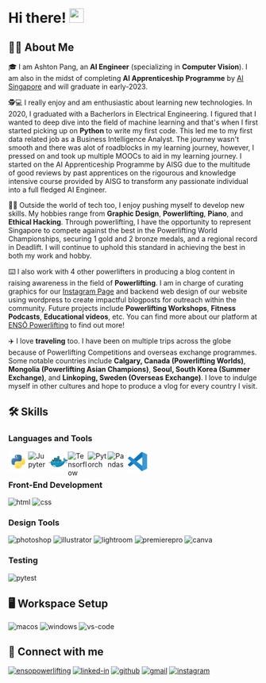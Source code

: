 # Hi there! <img src="https://media.giphy.com/media/hvRJCLFzcasrR4ia7z/giphy.gif" width="29px" height="29px">

## 🙇‍♂️ About Me

🎓 I am Ashton Pang, an **AI Engineer** (specializing in **Computer Vision**). I am also in the midst of completing **AI Apprenticeship Programme** by [AI Singapore](https://aisingapore.org/industryinnovation/aiap/) and will graduate in early-2023.

🕵️💻 I really enjoy and am enthusiastic about learning new technologies. In 2020, I graduated with a Bacherlors in Electrical Engineering. I figured that I wanted to deep dive into the field of machine learning and that's when I first started picking up on **Python** to write my first code. This led me to my first data related job as a Business Intelligence Analyst. The journey wasn't smooth and there was alot of roadblocks in my learning journey, however, I pressed on and took up multiple MOOCs to aid in my learning journey. I started on the AI Apprenticeship Programme by AISG due to the multitude of good reviews by past apprentices on the rigourous and knowledge intensive course provided by AISG to transform any passionate individual into a full fledged AI Engineer.

🏋️‍♂️ Outside the world of tech too, I enjoy pushing myself to develop new skills. My hobbies range from **Graphic Design**, **Powerlifting**, **Piano**, and **Ethical Hacking**. Through powerlifting, I have the opportunity to represent Singapore to compete against the best in the Powerlifting World Championships, securing 1 gold and 2 bronze medals, and a regional record in Deadlift. I will continue to uphold this standard in achieving the best in both my work and hobby.

⌨️ I also work with 4 other powerlifters in producing a blog content in raising awareness in the field of **Powerlifting**. I am in charge of curating graphics for our [Instagram Page](https://www.instagram.com/enso.powerlifting/?hl=en) and backend web design of our website using wordpress to create impactful blogposts for outreach within the community. Future projects include **Powerlifting Workshops**, **Fitness Podcasts**, **Educational videos**, etc. You can find more about our platform at [ENSŌ Powerlifting](https://ensopowerlifting.com/) to find out more!

✈️ I love **traveling** too. I have been on multiple trips across the globe because of Powerlifting Competitions and overseas exchange programmes. Some notable countries include **Calgary, Canada (Powerlifting Worlds)**, **Mongolia (Powerlifting Asian Champions)**, **Seoul, South Korea (Summer Exchange)**, and **Linkoping, Sweden (Overseas Exchange)**. I love to indulge myself in other cultures and hope to produce a vlog for every country I visit.

## 🛠️ Skills

### Languages and Tools

[<img align="left" alt="Python" width="40px" src="https://raw.githubusercontent.com/github/explore/80688e429a7d4ef2fca1e82350fe8e3517d3494d/topics/python/python.png"/>][github]
[<img align="left" alt="Jupyter" width="40px" src="https://upload.wikimedia.org/wikipedia/commons/thumb/3/38/Jupyter_logo.svg/883px-Jupyter_logo.svg.png"/>][github]
[<img align="left" alt="Docker" width="40px" src="https://github.com/devicons/devicon/blob/master/icons/docker/docker-original.svg"/>][github]
[<img align="left" alt="Tensorflow" width="40px" src="https://upload.wikimedia.org/wikipedia/commons/thumb/2/2d/Tensorflow_logo.svg/1200px-Tensorflow_logo.svg.png"/>][github]
[<img align="left" alt="Pytorch" width="40px" src="https://pytorch.org/assets/images/pytorch-logo.png"/>][github]
[<img align="left" alt="Pandas" width="40px" src="https://upload.wikimedia.org/wikipedia/commons/thumb/e/ed/Pandas_logo.svg/1200px-Pandas_logo.svg.png"/>][github]
[<img align="left" alt="VSCode" width="40px" src="https://github.com/devicons/devicon/blob/master/icons/vscode/vscode-original.svg"/>][github]

<br />
<br />

### Front-End Development

![html](https://img.shields.io/badge/HTML5-E34F26?style=for-the-badge&logo=html5&logoColor=white)
![css](https://img.shields.io/badge/CSS3-1572B6?style=for-the-badge&logo=css3&logoColor=white)

### Design Tools

![photoshop](https://img.shields.io/badge/Adobe%20Photoshop-31A8FF?style=for-the-badge&logo=Adobe%20Photoshop&logoColor=black)
![illustrator](https://img.shields.io/badge/Adobe%20Illustrator-FF9A00?style=for-the-badge&logo=adobe%20illustrator&logoColor=white)
![lightroom](https://img.shields.io/badge/Adobe%20Lightroom-31A8FF?style=for-the-badge&logo=Adobe%20Lightroom&logoColor=white)
![premierepro](https://img.shields.io/badge/Adobe%20Premiere%20Pro-9999FF?style=for-the-badge&logo=Adobe%20Premiere%20Pro&logoColor=white)
![canva](https://img.shields.io/badge/canva-00C4CC?style=for-the-badge&logo=canva&logoColor=white)

### Testing

![pytest](https://img.shields.io/badge/Pytest-3776AB?style=for-the-badge&logo=python&logoColor=white)

## 🖥️ Workspace Setup

![macos](https://img.shields.io/badge/mac%20os-000000?style=for-the-badge&logo=apple&logoColor=white)
![windows](https://img.shields.io/badge/Windows_10-0078D6?style=for-the-badge&logo=windows&logoColor=white)
![vs-code](https://img.shields.io/badge/VS_Code-007ACC?style=for-the-badge&logo=Visual-Studio-Code&logoColor=white)

## 🔗 Connect with me

[![ensopowerlifting](https://img.shields.io/badge/Wordpress-21759B?style=for-the-badge&logo=wordpress&logoColor=white)](https://ensopowerlifting.com/)
[![linked-in](https://img.shields.io/badge/Linked_In-0077B5?style=for-the-badge&logo=LinkedIn&logoColor=white)](https://www.linkedin.com/in/ashton-pang-3ba23314a/)
[![github](https://img.shields.io/badge/GitHub-000000?style=for-the-badge&logo=GitHub&logoColor=white)](https://github.com/ashtonpangxq)
[![gmail](https://img.shields.io/badge/Gmail-D14836?style=for-the-badge&logo=Gmail&logoColor=white)](mailto:https://github.com/ashtonpangxq)
[![instagram](https://img.shields.io/badge/Instagram-E4405F?style=for-the-badge&logo=instagram&logoColor=white)](https://www.instagram.com/symmetricpxq/)


[website]: https://ensopowerlifting.com/
[github]: https://github.com/ashtonpangxq
